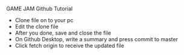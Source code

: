 GAME JAM Github Tutorial
- Clone file on to your pc
- Edit the clone file
- After you done, save and close the file
- On Github Desktop, write a summary and press commit to master
- Click fetch origin to receive the updated file
